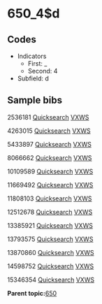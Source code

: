 # 650\_4$d

## Codes

-   Indicators
    -   First: \_
    -   Second: 4
-   Subfield: d

## Sample bibs

2536181 [Quicksearch](https://search.library.yale.edu/catalog/2536181) [VXWS](http://prodorbis.library.yale.edu:7014/vxws/GetHoldingsService?bibId=2536181)

4263015 [Quicksearch](https://search.library.yale.edu/catalog/4263015) [VXWS](http://prodorbis.library.yale.edu:7014/vxws/GetHoldingsService?bibId=4263015)

5433897 [Quicksearch](https://search.library.yale.edu/catalog/5433897) [VXWS](http://prodorbis.library.yale.edu:7014/vxws/GetHoldingsService?bibId=5433897)

8066662 [Quicksearch](https://search.library.yale.edu/catalog/8066662) [VXWS](http://prodorbis.library.yale.edu:7014/vxws/GetHoldingsService?bibId=8066662)

10109589 [Quicksearch](https://search.library.yale.edu/catalog/10109589) [VXWS](http://prodorbis.library.yale.edu:7014/vxws/GetHoldingsService?bibId=10109589)

11669492 [Quicksearch](https://search.library.yale.edu/catalog/11669492) [VXWS](http://prodorbis.library.yale.edu:7014/vxws/GetHoldingsService?bibId=11669492)

11808103 [Quicksearch](https://search.library.yale.edu/catalog/11808103) [VXWS](http://prodorbis.library.yale.edu:7014/vxws/GetHoldingsService?bibId=11808103)

12512678 [Quicksearch](https://search.library.yale.edu/catalog/12512678) [VXWS](http://prodorbis.library.yale.edu:7014/vxws/GetHoldingsService?bibId=12512678)

13385921 [Quicksearch](https://search.library.yale.edu/catalog/13385921) [VXWS](http://prodorbis.library.yale.edu:7014/vxws/GetHoldingsService?bibId=13385921)

13793575 [Quicksearch](https://search.library.yale.edu/catalog/13793575) [VXWS](http://prodorbis.library.yale.edu:7014/vxws/GetHoldingsService?bibId=13793575)

13870860 [Quicksearch](https://search.library.yale.edu/catalog/13870860) [VXWS](http://prodorbis.library.yale.edu:7014/vxws/GetHoldingsService?bibId=13870860)

14598752 [Quicksearch](https://search.library.yale.edu/catalog/14598752) [VXWS](http://prodorbis.library.yale.edu:7014/vxws/GetHoldingsService?bibId=14598752)

15346354 [Quicksearch](https://search.library.yale.edu/catalog/15346354) [VXWS](http://prodorbis.library.yale.edu:7014/vxws/GetHoldingsService?bibId=15346354)

**Parent topic:**[650](../../tags/650/650.md)


